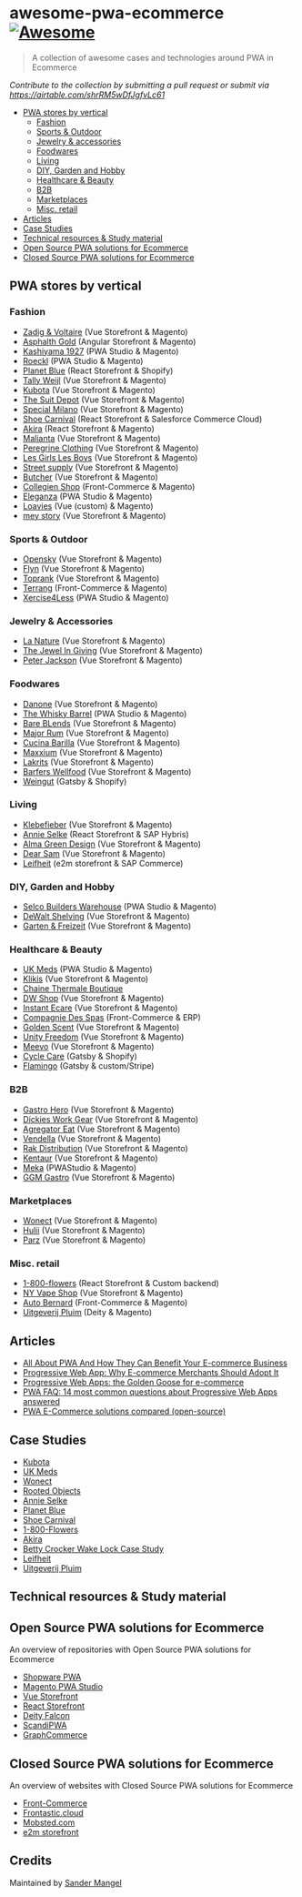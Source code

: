 # awesome-pwa-ecommerce [![Awesome](https://cdn.rawgit.com/sindresorhus/awesome/d7305f38d29fed78fa85652e3a63e154dd8e8829/media/badge.svg)](https://github.com/sindresorhus/awesome)

> A collection of awesome cases and technologies around PWA in Ecommerce

*Contribute to the collection by submitting a pull request or submit via https://airtable.com/shrRM5wDfJgfvLc61*

* [PWA stores by vertical](#pwa-stores-by-vertical)
  * [Fashion](#fashion)
  * [Sports & Outdoor](#sports-outdoor)
  * [Jewelry & accessories](#jewelry-accessories)
  * [Foodwares](#foodwares)
  * [Living](#living)
  * [DIY, Garden and Hobby](#diy-garden-and-hobby)
  * [Healthcare & Beauty](#healthcare-beauty)
  * [B2B](#b2b)
  * [Marketplaces](#marketplaces)
  * [Misc. retail](#misc-retail)
* [Articles](#articles)
* [Case Studies](#case-studies)
* [Technical resources & Study material](#technical-resources-study-material)
* [Open Source PWA solutions for Ecommerce](#open-source-pwa-solutions-for-ecommerce)
* [Closed Source PWA solutions for Ecommerce](#closed-source-pwa-solutions-for-ecommerce)

## PWA stores by vertical
### Fashion
- [Zadig & Voltaire](https://zadig-et-voltaire.com) (Vue Storefront & Magento)
- [Asphalth Gold](https://www.asphaltgold.com/en/) (Angular Storefront & Magento)
- [Kashiyama 1927](https://kashiyama1927.com/) (PWA Studio & Magento)
- [Roeckl](https://www.roeckl.com/) (PWA Studio & Magento)
- [Planet Blue](https://shopplanetblue.com/) (React Storefront & Shopify)
- [Tally Weijl](https://www.tally-weijl.com/) (Vue Storefront & Magento)
- [Kubota](https://kubotastore.pl/) (Vue Storefront & Magento)
- [The Suit Depot](https://thesuitdepot.com/) (Vue Storefront & Magento)
- [Special Milano](https://www.specialmilano.com/) (Vue Storefront & Magento)
- [Shoe Carnival](https://www.shoecarnival.com/) (React Storefront & Salesforce Commerce Cloud)
- [Akira](https://www.shopakira.com/) (React Storefront & Magento)
- [Malianta](https://www.malianta.com/) (Vue Storefront & Magento)
- [Peregrine Clothing](https://www.peregrineclothing.co.uk/) (Vue Storefront & Magento)
- [Les Girls Les Boys](https://lesgirlslesboys.com/) (Vue Storefront & Magento)
- [Street supply](https://streetsupply.pl/) (Vue Storefront & Magento)
- [Butcher](https://www.butcherofblue.com/) (Vue Storefront & Magento)
- [Collegien Shop](https://en.collegien-shop.com/) (Front-Commerce & Magento)
- [Eleganza](https://www.eleganza-shop.com) (PWA Studio & Magento)
- [Loavies](https://www.loavies.com) (Vue (custom) & Magento)
- [mey story](https://www.meystory.com/) (Vue Storefront & Magento)

### Sports & Outdoor
- [Opensky](https://www.oneopensky.dk/) (Vue Storefront & Magento)
- [Flyn](https://flynwetsuits.com/) (Vue Storefront & Magento)
- [Toprank](https://shop.toprank.com/) (Vue Storefront & Magento)
- [Terrang](https://www.terrang.fr/) (Front-Commerce & Magento)
- [Xercise4Less](https://www.xercise4less.co.uk/) (PWA Studio & Magento)

### Jewelry & Accessories
- [La Nature](https://lanature.ru/) (Vue Storefront & Magento)
- [The Jewel In Giving](https://www.thejewelingiving.com/) (Vue Storefront & Magento)
- [Peter Jackson](https://www.peterjackson.co.uk/) (Vue Storefront & Magento)

### Foodwares
- [Danone](https://www.danonedirect.ru/) (Vue Storefront & Magento)
- [The Whisky Barrel](https://www.thewhiskybarrel.com/) (PWA Studio & Magento)
- [Bare BLends](https://bareblends.com.au/) (Vue Storefront & Magento)
- [Major Rum](https://www.majorrum.com/) (Vue Storefront & Magento)
- [Cucina Barilla](https://www.cucinabarilla.it/it-IT) (Vue Storefront & Magento)
- [Maxxium](https://maxxium.ru/) (Vue Storefront & Magento)
- [Lakrits](https://lakritsroten.se/) (Vue Storefront & Magento)
- [Barfers Wellfood](https://barfers-wellfood.de/) (Vue Storefront & Magento)
- [Weingut](https://www.weingut-goeschl.at/) (Gatsby & Shopify)

### Living
- [Klebefieber](https://www.klebefieber.de/) (Vue Storefront & Magento)
- [Annie Selke](https://annieselke.com/) (React Storefront & SAP Hybris)
- [Alma Green Design](https://www.almagreendesign.com/) (Vue Storefront & Magento)
- [Dear Sam](https://dearsam.com/en) (Vue Storefront & Magento)
- [Leifheit](https://www.leifheit.de/de-de/) (e2m storefront & SAP Commerce)

### DIY, Garden and Hobby
- [Selco Builders Warehouse](https://www.selcobw.com/) (PWA Studio & Magento)
- [DeWalt Shelving](https://dewaltshelving.com/) (Vue Storefront & Magento)
- [Garten & Freizeit](https://www.garten-und-freizeit.at/) (Vue Storefront & Magento)

### Healthcare & Beauty
- [UK Meds](https://www.ukmeds.co.uk/) (PWA Studio & Magento)
- [Klikis](https://klikis.com/) (Vue Storefront & Magento)
- [Chaine Thermale Boutique](https://boutique.chainethermale.fr/)
- [DW Shop](https://dwshop.pl/) (Vue Storefront & Magento)
- [Instant Ecare](https://www.instantecare.com/) (Vue Storefront & Magento)
- [Compagnie Des Spas](https://www.compagniedesspas.fr/) (Front-Commerce & ERP)
- [Golden Scent](https://www.goldenscent.com/en/) (Vue Storefront & Magento)
- [Unity Freedom](https://unityfreedom.com/) (Vue Storefront & Magento)
- [Meevo](https://www.meevo.de/) (Vue Storefront & Magento)
- [Cycle Care](https://cycle.care/) (Gatsby & Shopify)
- [Flamingo](https://www.shopflamingo.com/) (Gatsby & custom/Stripe)

### B2B
- [Gastro Hero](https://www.gastro-hero.de/) (Vue Storefront & Magento)
- [Dickies Work Gear](https://www.dickiesworkgear.com/) (Vue Storefront & Magento)
- [Agregator Eat](https://agregatoreat.ru/) (Vue Storefront & Magento)
- [Vendella](https://www.vendella.co.nz/) (Vue Storefront & Magento)
- [Rak Distribution](https://www.rakdistribution.net/) (Vue Storefront & Magento)
- [Kentaur](https://www.kentaur.com/uk) (Vue Storefront & Magento)
- [Meka](https://www.meka.eu/fi/) (PWAStudio & Magento)
- [GGM Gastro](https://www.ggmgastro.com/) (Vue Storefront & Magento)

### Marketplaces
- [Wonect](https://wonect.com/sg/) (Vue Storefront & Magento)
- [Hulii](https://www.hulii.com/) (Vue Storefront & Magento)
- [Parz](https://www.parz.com/) (Vue Storefront & Magento)

### Misc. retail
- [1-800-flowers](http://1-800-flowers.com/) (React Storefront & Custom backend)
- [NY Vape Shop](https://nyvapeshop.com/) (Vue Storefront & Magento)
- [Auto Bernard](https://www.autobernard.com/) (Front-Commerce & Magento)
- [Uitgeverij Pluim](https://www.uitgeverijpluim.nl/) (Deity & Magento)

## Articles
- [All About PWA And How They Can Benefit Your E-commerce Business](https://medium.com/@audrey2zack/all-about-pwa-and-how-they-can-benefit-your-e-commerce-business-508aa63f6f92)
- [Progressive Web App: Why E-commerce Merchants Should Adopt It](https://www.semrush.com/blog/progressive-web-app-ecommerce-merchants-should-adopt/)
- [Progressive Web Apps: the Golden Goose for e-commerce](https://medium.com/deity-io/progressive-web-apps-the-golden-goose-for-e-commerce-a8374d48754e)
- [PWA FAQ: 14 most common questions about Progressive Web Apps answered](https://medium.com/@mszklarski/pwa-faq-14-most-common-questions-about-progressive-web-apps-answered-d6af075910b0)
- [PWA E-Commerce solutions compared (open-source)](https://medium.com/@bjoern.meyer/pwa-ecommerce-solutions-compared-83bb498433e9)

## Case Studies
- [Kubota](https://www.vuestorefront.io/kubota-case-study/)
- [UK Meds](https://wearejh.com/case-study/magento-performance-redefined-via-progressive-web-app/)
- [Wonect](https://www.vuestorefront.io/wonect-case-study/)
- [Rooted Objects](https://www.vuestorefront.io/rootedobjects-case-study/)
- [Annie Selke](https://www.moovweb.com/annie-selke-outranks-amazon-instant-ecommerce-pwa/)
- [Planet Blue](https://www.moovweb.com/planetblue-instant-ecommerce-website-lifts-revenue/)
- [Shoe Carnival](https://www.moovweb.com/shoecarnival-instant-ecommerce-website-boosts-revenue-40-percent/)
- [1-800-Flowers](https://www.moovweb.com/1800flowers-boost-conversions-wins-market-share/)
- [Akira](https://www.moovweb.com/akira-ecommerce-progressive-web-app-500ms-loads/)
- [Betty Crocker Wake Lock Case Study](https://web.dev/betty-crocker/)
- [Leifheit](https://www.e-point.com/case-studies/how-pwas-improved-leifheits-m-commerce-experience)
- [Uitgeverij Pluim](https://elgentos.nl/blog/first-pwa-deity-falcon-uitgeverij-pluim/)

## Technical resources & Study material

## Open Source PWA solutions for Ecommerce
An overview of repositories with Open Source PWA solutions for Ecommerce

- [Shopware PWA](https://github.com/DivanteLtd/shopware-pwa)
- [Magento PWA Studio](https://github.com/magento/pwa-studio)
- [Vue Storefront](https://github.com/DivanteLtd/vue-storefront)
- [React Storefront](https://github.com/react-storefront-community/react-storefront)
- [Deity Falcon](https://github.com/deity-io/falcon)
- [ScandiPWA](https://github.com/scandipwa)
- [GraphCommerce](https://www.graphcommerce.org)

## Closed Source PWA solutions for Ecommerce
An overview of websites with Closed Source PWA solutions for Ecommerce

- [Front-Commerce](https://www.front-commerce.com/)
- [Frontastic.cloud](https://www.frontastic.cloud/)
- [Mobsted.com](https://mobsted.com/)
- [e2m storefront](https://e2m-storefront.com/)

## Credits
Maintained by [Sander Mangel](https://www.linkedin.com/in/sandermangel/)
